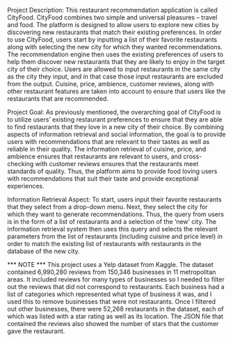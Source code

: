 Project Description: This restaurant recommendation application is called CityFood. CityFood combines two simple and universal pleasures – travel and food. The platform is designed to allow users to explore new cities by discovering new restaurants that match their existing preferences.
In order to use CityFood, users start by inputting a list of their favorite restaurants along with selecting the new city for which they wanted recommendations. The recommendation engine then uses the existing preferences of users to help them discover new restaurants that they are likely to enjoy in the target city of their choice. Users are allowed to input restaurants in the same city as the city they input, and in that case those input restaurants are excluded from the output. Cuisine, price, ambience, customer reviews, along with other restaurant features are taken into account to ensure that users like the restaurants that are recommended. 

Project Goal: As previously mentioned, the overarching goal of CityFood is to utilize users’ existing restaurant preferences to ensure that they are able to find restaurants that they love in a new city of their choice. By combining aspects of information retrieval and social information, the goal is to provide users with recommendations that are relevant to their tastes as well as reliable in their quality. The information retrieval of cuisine, price, and ambience ensures that restaurants are relevant to users, and cross-checking with customer reviews ensures that the restaurants meet standards of quality. Thus, the platform aims to provide food loving users with recommendations that suit their taste and provide exceptional experiences.

Information Retrieval Aspect: To start, users input their favorite restaurants that they select from a drop-down menu. Next, they select the city for which they want to generate recommendations. Thus, the query from users is in the form of a list of restaurants and a selection of the ‘new’ city. The information retrieval system then uses this query and selects the relevant parameters from the list of restaurants (including cuisine and price level) in order to match the existing list of restaurants with restaurants in the database of the new city.



*** NOTE *** This project uses a Yelp dataset from Kaggle. The dataset contained 6,990,280 reviews from 150,346 businesses in 11 metropolitan areas. It included reviews for many types of businesses so I needed to filter out the reviews that did not correspond to restaurants. Each business had a list of categories which represented what type of business it was, and I used this to remove businesses that were not restaurants. Once I filtered out other businesses, there were 52,268 restaurants in the dataset, each of which was listed with a star rating as well as its location. The JSON file that contained the reviews also showed the number of stars that the customer gave the restaurant. 
